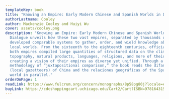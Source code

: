 ```yaml
---
templateKey: book
title: "Knowing an Empire: Early Modern Chinese and Spanish Worlds in Dialogue"
authorLastname: Cooley
author: Mackenzie Cooley and Huiyi Wu
cover: assets/cooley.png
description: "Knowing an Empire: Early Modern Chinese and Spanish Worlds in
  Dialogue unveils how these two vast empires, separated by thousands of miles,
  developed comparable systems to gather, order, and wield knowledge about their
  local worlds. From the sixteenth to the eighteenth centuries, officials in
  both empires compiled large quantities of structured data on the climate,
  topography, natural products, languages, religions, and more of their locales,
  creating a vision of their empires as diverse yet unified. Through a new
  methodology of “juxtapositional comparison,” the book reads the difangzhi 地方志
  (local gazetteers) of China and the relaciones geográficas of the Spanish
  world in parallel."
orderOnPage: 1
readLink: https://www.fulcrum.org/concern/monographs/8p58pg80j?locale=en
buyLink: https://cdcshoppingcart.uchicago.edu/Cart2/Cart?ISBN=9781643150765&PRESS=lever
---
```

